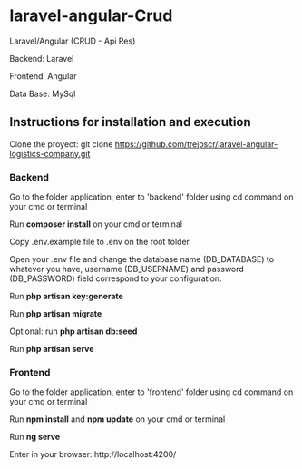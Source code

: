 # laravel-angular-Crud

Laravel/Angular (CRUD - Api Res)

Backend: Laravel

Frontend: Angular

Data Base: MySql


## Instructions for installation and execution

Clone the proyect: git clone https://github.com/trejoscr/laravel-angular-logistics-company.git

### Backend

Go to the folder application, enter to 'backend' folder using cd command on your cmd or terminal

Run **composer install** on your cmd or terminal

Copy .env.example file to .env on the root folder.

Open your .env file and change the database name (DB_DATABASE) to whatever you have, username (DB_USERNAME) and password (DB_PASSWORD) field correspond to your configuration.

Run **php artisan key:generate**

Run **php artisan migrate**

Optional: run **php artisan db:seed**

Run **php artisan serve**

### Frontend

Go to the folder application, enter to 'frontend' folder using cd command on your cmd or terminal

Run **npm install** and **npm update** on your cmd or terminal

Run **ng serve**

Enter in your browser: http://localhost:4200/
